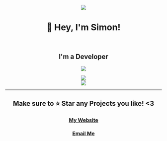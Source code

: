 <p align="center"><img src="https://i.imgur.com/A6bWGFl.gif"/></p>
<h1 align="center">👋 Hey, I'm Simon!</h1>
<br>
<h2 align="center">I'm a Developer<br></h2>
<div align="center">
<a href="https://discord.com/users/836604163638165514">
  <img src="https://lanyard-profile-readme.vercel.app/api/479456028967305247" align="center"/>
</a>
</div>
<p align="center">
    <img align="center" src="https://github-readme-stats.vercel.app/api?username=SimonCoops&show_icons=true&theme=react&include_all_commits=true&count_private=true&hide_border=true">
  <br>  
    <img align="center" src="https://github-readme-stats.vercel.app/api/top-langs/?username=SimonCoops&hide_border=true&theme=react&layout=compact">
</p>
<hr>
<h2 align="center">Make sure to ⭐ Star any Projects you like! <3</h2>
<h3 align="center"><a href='https://simonthedev.dev' target="_blank">My Website</a></h3>
<h3 align="center"><a href='mailto: hello@simonthedev.dev' target="_blank">Email Me</a></h3>

